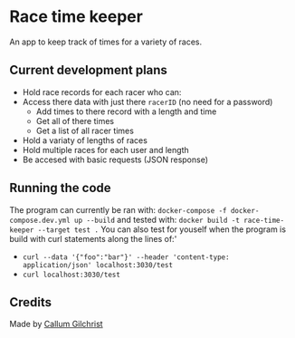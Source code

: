 # Race time keeper

An app to keep track of times for a variety of races.

## Current development plans

- Hold race records for each racer who can:
- Access there data with just there `racerID` (no need for a password)
  - Add times to there record with a length and time
  - Get all of there times
  - Get a list of all racer times
- Hold a variaty of lengths of races
- Hold multiple races for each user and length
- Be accesed with basic requests (JSON response)

## Running the code

The program can currently be ran with: `docker-compose -f docker-compose.dev.yml up --build` and tested with: `docker build -t race-time-keeper --target test .`
You can also test for youself when the program is build with curl statements along the lines of:'

- `curl --data '{"foo":"bar"}' --header 'content-type: application/json' localhost:3030/test`
- `curl localhost:3030/test`

## Credits

Made by [Callum Gilchrist](https://github.com/CallumGilly/)
